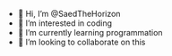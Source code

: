 - 👋 Hi, I’m @SaedTheHorizon
- 👀 I’m interested in coding
- 🌱 I’m currently learning programmation
- 💞️ I’m looking to collaborate on this

<!---
SaedTheHorizon/SaedTheHorizon is a ✨ special ✨ repository because its `README.md` (this file) appears on your GitHub profile.
You can click the Preview link to take a look at your changes.
--->
